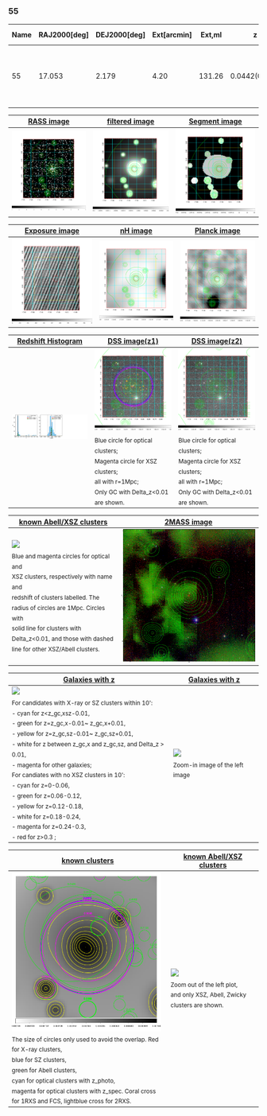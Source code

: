 <div STYLE="page-break-after: always;"></div>

### 55

|Name|RAJ2000[deg]|DEJ2000[deg] |Ext[arcmin]| Ext,ml | z | z_src| C|GC(XSZ,Delta_z<0.01)| GC(OPT,Delta_z<0.01)|GC| R_sig[arcmin] | R500[arcmin] | R500[Mpc]| CRsig[c/s] | CR500[c/s] |L500[1E44 erg/s]|F500[1E-12 erg/s/cm^2]| M500[1E14 Msun]|Tx[keV]|Cnt_sig|Beta|Rc[arcmin]|Comment|Alias|
|---|---|---|---|---|---|------|---|--------|---------|----------|---|---|---|---|---|---|---|---|---|---|---|---|---|---|
|55| 17.053| 2.179| 4.20| 131.26| 0.0442(0.005)| z1, z_xsz| B| L03, MCXC, Tar, XB| A, N| A, C, F20, L03, MCXC, N, SPI, Tar, W, XB| 10.750| 12.762| 0.666| 0.231(0.037)| 0.238(0.038)| 0.193(0.020)| 4.210(0.442)| 0.88(0.05)| 2.00(0.07)| 108.8| 0.897(-0.115+0.073)| 5.652(-0.879+0.618)| -| k490|

|[RASS image](../image/55/55_img.pdf)|[filtered image](../image/55/55_fil.pdf)|[Segment image](../image/55/55_seg.pdf)|
|-------------------|--------------------|-------------------|
| <img src="../image/55/55_img.png" width="300">  | <img src="../image/55/55_fil.png" width="300">   | <img src="../image/55/55_seg.png" width="300">  |

|[Exposure image](../image/55/55_mex.pdf)| [nH image](../image/55/55_nh.pdf)| [Planck image](../image/55/55_p.pdf)|
|-------------------|--------------------|-------------------|
|<img src="../image/55/55_mex.png" width="300">   | <img src="../image/55/55_nh.png" width="300">    | <img src="../image/55/55_p.png" width="300"> |

|[Redshift Histogram](../image/55/55_zg.pdf) | [DSS image(z1)](../image/55/55_dss_z1.pdf)      |  [DSS image(z2)](../image/55/55_dss_z2.pdf)    |
|-------------------|--------------------|-------------------|
|<img src="../image/55/55_zg.png" width="300"> |<img src="../image/55/55_dss_z1.png" width="300"> <sub><br>Blue circle for optical clusters; <br>Magenta circle for XSZ clusters; <br>all with r=1Mpc; <br>Only GC with Delta_z<0.01 are shown. </sub>| <img src="../image/55/55_dss_z2.png" width="300"><sub><br>Blue circle for optical clusters; <br>Magenta circle for XSZ clusters; <br>all with r=1Mpc; <br>Only GC with Delta_z<0.01 are shown. </sub> |

|[known Abell/XSZ clusters](../image/55/55_m.pdf) | [2MASS image](../image/55/55_2mass.pdf)      |
|-------------------|-------------------|
|<img src=../image/55/55_m.png width="300"> <br><sub>Blue and magenta circles for optical and <br>XSZ clusters, respectively with name and <br>redshift of clusters labelled. The <br>radius of circles are 1Mpc. Circles with <br>solid line for clusters with <br>Delta_z<0.01, and those with dashed <br>line for other XSZ/Abell clusters.        </sub>|<img src="../image/55/55_2mass.png" width="300">  |

|[Galaxies with z](../image/55/55_opt_ned.pdf) |[Galaxies with z](../image/55/55_opt_ned_zoom.pdf) |
|-------------------|-------------------|
| <img src=../image/55/55_opt_ned.png width="300"> <br><sub> For candidates with X-ray or SZ clusters within 10': <br> - cyan for z<z_gc,xsz-0.01, <br> - green for z=z_gc,x-0.01~ z_gc,x+0.01, <br> - yellow for z=z_gc,sz-0.01~ z_gc,sz+0.01, <br> - white for z between z_gc,x and z_gc,sz, and Delta_z > 0.01, <br> - magenta for other galaxies; <br>For candiates with no XSZ clusters in 10': <br> - cyan for z=0-0.06, <br> - green for z=0.06-0.12, <br> - yellow for z=0.12-0.18, <br> - white for z=0.18-0.24, <br> - magenta for z=0.24-0.3, <br> - red for z>0.3 ;  </sub>|<img src=../image/55/55_opt_ned_zoom.png width="300">  <br><sub> Zoom-in image of the left image</sub>|

|[known clusters](../image/55/55_gc.pdf) |[known Abell/XSZ clusters](../image/55/55_gc_large.pdf) |
|-------------------|-------------------|
| <img src=../image/55/55_gc.png width="300"> <br><sub> The size of circles only used to avoid the overlap. Red for X-ray clusters, <br> blue for SZ clusters, <br> green for Abell clusters, <br> cyan for optical clusters with z_photo, <br> magenta for optical clusters with z_spec. Coral cross for 1RXS and FCS, lightblue cross for 2RXS. </sub>|<img src=../image/55/55_gc_large.png width="300"> <br><sub> Zoom out of the left plot, <br> and only XSZ, Abell, Zwicky clusters are shown. </sub> |



